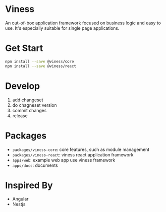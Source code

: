 # Viness

An out-of-box application framework focused on business logic and easy to use. It's especially suitable for single page applications.



# Get Start

```bash
npm install --save @viness/core
npm install --save @viness/react

```


# Develop

1. add changeset
2. do chagneset version
3. commit changes
4. release

# Packages

* `packages/viness-core`: core features, such as module management
* `packages/viness-react`: viness react application framework
* `apps/web`: example web app use viness framework
* `apps/docs`: documents

# Inspired By

- Angular
- Nestjs
